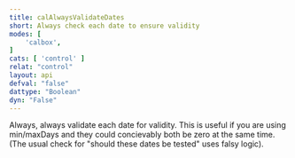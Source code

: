 ```yaml
---
title: calAlwaysValidateDates
short: Always check each date to ensure validity
modes: [
	'calbox',
]
cats: [ 'control' ]
relat: "control"
layout: api
defval: "false"
dattype: "Boolean"
dyn: "False"
---
```


Always, always validate each date for validity.  This is useful if you are using min/maxDays and 
they could concievably both be zero at the same time.  (The usual check for "should these dates 
be tested" uses falsy logic).

